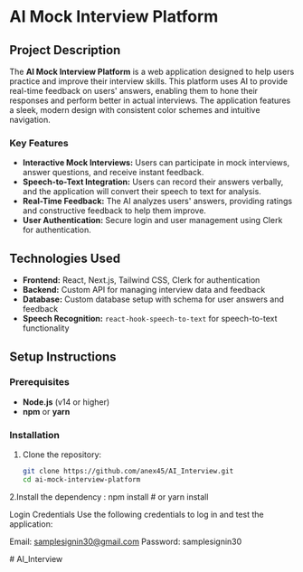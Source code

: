 # AI Mock Interview Platform

## Project Description

The **AI Mock Interview Platform** is a web application designed to help users practice and improve their interview skills. This platform uses AI to provide real-time feedback on users' answers, enabling them to hone their responses and perform better in actual interviews. The application features a sleek, modern design with consistent color schemes and intuitive navigation.

### Key Features
- **Interactive Mock Interviews:** Users can participate in mock interviews, answer questions, and receive instant feedback.
- **Speech-to-Text Integration:** Users can record their answers verbally, and the application will convert their speech to text for analysis.
- **Real-Time Feedback:** The AI analyzes users' answers, providing ratings and constructive feedback to help them improve.
- **User Authentication:** Secure login and user management using Clerk for authentication.

## Technologies Used

- **Frontend:** React, Next.js, Tailwind CSS, Clerk for authentication
- **Backend:** Custom API for managing interview data and feedback
- **Database:** Custom database setup with schema for user answers and feedback
- **Speech Recognition:** `react-hook-speech-to-text` for speech-to-text functionality

## Setup Instructions

### Prerequisites
- **Node.js** (v14 or higher)
- **npm** or **yarn**

### Installation

1. Clone the repository:
   ```bash
   git clone https://github.com/anex45/AI_Interview.git
   cd ai-mock-interview-platform

2.Install the dependency :
    npm install
    # or
    yarn install

Login Credentials
Use the following credentials to log in and test the application:

Email: samplesignin30@gmail.com
Password: samplesignin30

#   A I _ I n t e r v i e w  
 